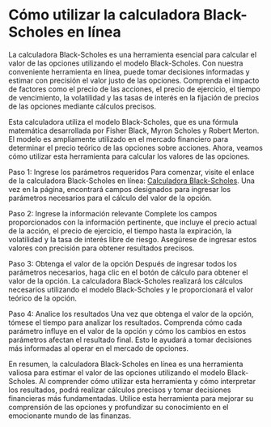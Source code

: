 Cómo utilizar la calculadora Black-Scholes en línea
===================================================

La calculadora Black-Scholes es una herramienta esencial para calcular el valor de las opciones utilizando el modelo Black-Scholes. Con nuestra conveniente herramienta en línea, puede tomar decisiones informadas y estimar con precisión el valor justo de las opciones. Comprenda el impacto de factores como el precio de las acciones, el precio de ejercicio, el tiempo de vencimiento, la volatilidad y las tasas de interés en la fijación de precios de las opciones mediante cálculos precisos.

Esta calculadora utiliza el modelo Black-Scholes, que es una fórmula matemática desarrollada por Fisher Black, Myron Scholes y Robert Merton. El modelo es ampliamente utilizado en el mercado financiero para determinar el precio teórico de las opciones sobre acciones. Ahora, veamos cómo utilizar esta herramienta para calcular los valores de las opciones.

Paso 1: Ingrese los parámetros requeridos Para comenzar, visite el enlace de la calculadora Black-Scholes en línea: [Calculadora Black-Scholes](https://www.onlinecalculatorsfree.com/es/math/black-scholes-calculator.html). Una vez en la página, encontrará campos designados para ingresar los parámetros necesarios para el cálculo del valor de la opción.

Paso 2: Ingrese la información relevante Complete los campos proporcionados con la información pertinente, que incluye el precio actual de la acción, el precio de ejercicio, el tiempo hasta la expiración, la volatilidad y la tasa de interés libre de riesgo. Asegúrese de ingresar estos valores con precisión para obtener resultados precisos.

Paso 3: Obtenga el valor de la opción Después de ingresar todos los parámetros necesarios, haga clic en el botón de cálculo para obtener el valor de la opción. La calculadora Black-Scholes realizará los cálculos necesarios utilizando el modelo Black-Scholes y le proporcionará el valor teórico de la opción.

Paso 4: Analice los resultados Una vez que obtenga el valor de la opción, tómese el tiempo para analizar los resultados. Comprenda cómo cada parámetro influye en el valor de la opción y cómo los cambios en estos parámetros afectan el resultado final. Esto le ayudará a tomar decisiones más informadas al operar en el mercado de opciones.

En resumen, la calculadora Black-Scholes en línea es una herramienta valiosa para estimar el valor de las opciones utilizando el modelo Black-Scholes. Al comprender cómo utilizar esta herramienta y cómo interpretar los resultados, podrá realizar cálculos precisos y tomar decisiones financieras más fundamentadas. Utilice esta herramienta para mejorar su comprensión de las opciones y profundizar su conocimiento en el emocionante mundo de las finanzas.